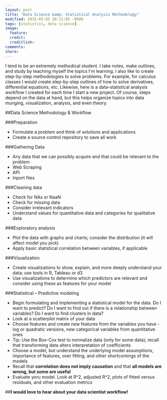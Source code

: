 ```yaml
---
layout: post
title: "Data Science &amp; Statistical Analysis Methodology"
modified: 2015-03-03 20:11:05 -0600
tags: [statistics, data science]
image:
  feature: 
  credit: 
  creditlink: 
comments: 
share: 
---
```


I tend to be an extremely methodical student. I take notes, make outlines, and study by teaching myself the topics I'm learning. I also like to create step-by-step methodologies to solve problems. For example, for calculus classes I would create step-by-step outlines of how to solve derivatives, differential equations, etc. Likewise, here is a data-statistical analysis workflow I created for each time I start a new project. Of course, steps depend on the data at hand, but this helps organize topics into data munging, visualization, analysis, and even theory. 

##Data Science Methodology & Workflow  

###Preparation
* Formulate a problem and think of solutions and applications
* Create a source control repository to save all work

###Gathering Data
* Any data that we can possibly acquire and that could be relevant to the problem
* Web Scraping
* API
* Inport files

###Cleaning data
* Check for NAs or NaaN
* Check for missing data
* Consider irrelevant indicators
* Understand values for quantitative data and categories for qualitative data

###Exploratory analysis
* Plot the data with graphs and charts; consider the distribution (it will affect model you pick)
* Apply basic statistical correlation between variables, if applicable

###Visualization
* Create visualizations to show, explain, and more deeply understand your data; use tools in R, Tableau or d3
* Use visualizations to determine which predictors are relevant and consider using these as features for your model

###Statistical – Predictive modeling
* Begin formulating and implementing a statistical model for the data. Do I want to predict? Do I want to find out if there is a relationship between variables? Do I want to find clusters in data? 
* Look at a scatterplot matrix of your data
* Choose features and create new features from the variables you have - log or quadratic versions, new categorical variables from quantitative ones 
* Tip:  Use the Box-Cox test to normalize data (only for some data); recall that transforming data alters interpretation of coefficients
* Choose a model, but understand the underlying model assumptions, importance of features, over fitting, and other shortcomings of the models
* Recall that **correlation does not imply causation** and that **all models are wrong, but some are useful**  
* Evaluate yoru model. Look at R^2, adjusted R^2, plots of fitted versus residuals, and other evaluation metrics


##**I would love to hear about your data scientist workflow!**
